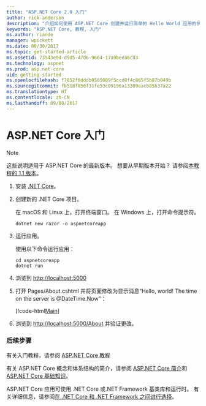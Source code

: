 ```yaml
---
title: "ASP.NET Core 2.0 入门"
author: rick-anderson
description: "介绍如何使用 ASP.NET Core 创建并运行简单的 Hello World 应用的快速教程。"
keywords: "ASP.NET Core, 教程, 入门"
ms.author: riande
manager: wpickett
ms.date: 08/30/2017
ms.topic: get-started-article
ms.assetid: 73543e9d-d9d5-47d6-9664-17a9beea6cd3
ms.technology: aspnet
ms.prod: asp.net-core
uid: getting-started
ms.openlocfilehash: f7852f0dddb0585089f5ccd8f4c865f5b87b049b
ms.sourcegitcommit: fb518f856f31fe53c09196a13309eacb85b37a22
ms.translationtype: HT
ms.contentlocale: zh-CN
ms.lasthandoff: 09/08/2017
---
```

# <a name="getting-started-with-aspnet-core"></a>ASP.NET Core 入门

> [!NOTE]
> 这些说明适用于 ASP.NET Core 的最新版本。 想要从早期版本开始？ 请参阅[本教程的 1.1 版本](xref:getting-started-1.1)。

1. 安装 [.NET Core](https://microsoft.com/net/core/)。

2. 创建新的 .NET Core 项目。

   在 macOS 和 Linux 上，打开终端窗口。 在 Windows 上，打开命令提示符。

    ```terminal
    dotnet new razor -o aspnetcoreapp
    ```
    
4. 运行应用。

    使用以下命令运行应用：

    ```terminal
    cd aspnetcoreapp
    dotnet run
    ```

5. 浏览到 [http://localhost:5000](http://localhost:5000)

6. 打开 Pages/About.cshtml 并将页面修改为显示消息“Hello, world! The time on the server is @DateTime.Now”：

    [!code-html[Main](getting-started/sample/getting-started/about.cshtml?highlight=9&range=1-9)]

7. 浏览到 [http://localhost:5000/About](http://localhost:5000/About) 并验证更改。

### <a name="next-steps"></a>后续步骤

有关入门教程，请参阅 [ASP.NET Core 教程](tutorials/index.md)

有关 ASP.NET Core 概念和体系结构的简介，请参阅 [ASP.NET Core 简介](index.md)和 [ASP.NET Core 基础知识](fundamentals/index.md)。

ASP.NET Core 应用可使用 .NET Core 或.NET Framework 基类库和运行时。 有关详细信息，请参阅[在 .NET Core 和 .NET Framework 之间进行选择](https://docs.microsoft.com/dotnet/articles/standard/choosing-core-framework-server)。
